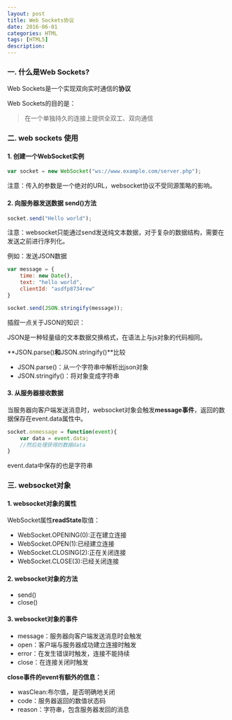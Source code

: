 ```yaml
---
layout: post
title: Web Sockets协议
date: 2016-06-01
categories: HTML
tags: [HTML5]
description: 
---
```


### 一. 什么是Web Sockets?

Web Sockets是一个实现双向实时通信的**协议**

Web Sockets的目的是：

> 在一个单独持久的连接上提供全双工、双向通信

### 二. web sockets 使用

#### 1. 创建一个WebSocket实例

```js
var socket = new WebSocket("ws://www.example.com/server.php");
```

注意：传入的参数是一个绝对的URL，websocket协议不受同源策略的影响。

#### 2. 向服务器发送数据 send()方法

```js
socket.send("Hello world");
```
注意：websocket只能通过send发送纯文本数据，对于复杂的数据结构，需要在发送之前进行序列化。

例如：发送JSON数据

```js
var message = {
	time: new Date(),
	text: "hello world",
	clientId: "asdfp8734rew"
}

socket.send(JSON.stringify(message));
```

插叙一点关于JSON的知识：

JSON是一种轻量级的文本数据交换格式，在语法上与js对象的代码相同。

**JSON.parse()**和**JSON.stringify()**比较

- JSON.parse()：从一个字符串中解析出json对象
- JSON.stringify()：将对象变成字符串

#### 3. 从服务器接收数据

当服务器向客户端发送消息时，websocket对象会触发**message事件**，返回的数据保存在event.data属性中。

```js
socket.onmessage = function(event){
	var data = event.data;
	//然后处理获得的数据data
}
```
event.data中保存的也是字符串

### 三. websocket对象

#### 1. websocket对象的属性

WebSocket属性**readState**取值：

- WebSocket.OPENING(0):正在建立连接
- WebSocket.OPEN(1):已经建立连接
- WebSocket.CLOSING(2):正在关闭连接
- WebSocket.CLOSE(3):已经关闭连接

#### 2. websocket对象的方法

- send()
- close()

#### 3. websocket对象的事件

- message：服务器向客户端发送消息时会触发
- open：客户端与服务器成功建立连接时触发
- error：在发生错误时触发，连接不能持续
- close：在连接关闭时触发

**close事件的event有额外的信息：**

- wasClean:布尔值，是否明确地关闭
- code：服务器返回的数值状态码
- reason：字符串，包含服务器发回的消息




